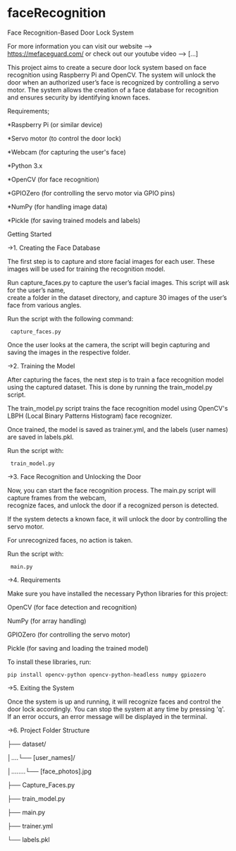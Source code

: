 # faceRecognition
Face Recognition-Based Door Lock System

For more information you can visit our website -->  https://mefaceguard.com/  or check out our youtube video -->  [...]

This project aims to create a secure door lock system based on face recognition using Raspberry Pi and OpenCV. The system will unlock the door when an authorized user’s face is recognized by controlling a servo motor. The system allows the creation of a face database for recognition and ensures security by identifying known faces.

Requirements;

*Raspberry Pi (or similar device)

*Servo motor (to control the door lock)

*Webcam (for capturing the user's face)

*Python 3.x

*OpenCV (for face recognition)

*GPIOZero (for controlling the servo motor via GPIO pins)

*NumPy (for handling image data)

*Pickle (for saving trained models and labels)

Getting Started

->1. Creating the Face Database
  
The first step is to capture and store facial images for each user. These images will be used for training the      recognition model.
  
  Run capture_faces.py to capture the user’s facial images. This script will ask for the user’s name,           
  create a folder in the dataset directory, and capture 30 images of the user’s face from various angles.
    
  Run the script with the following command:
    
     capture_faces.py
  
  Once the user looks at the camera, the script will begin capturing and saving the images in the respective folder.

->2. Training the Model
  
After capturing the faces, the next step is to train a face recognition model using the captured dataset. This is   done by running the train_model.py script.
  
  The train_model.py script trains the face recognition model using OpenCV's LBPH (Local Binary Patterns    Histogram) face recognizer.
    
  Once trained, the model is saved as trainer.yml, and the labels (user names) are saved in labels.pkl.
    
  Run the script with:
    
     train_model.py
  
->3. Face Recognition and Unlocking the Door

  Now, you can start the face recognition process. The main.py script will capture frames from the webcam,         
  recognize faces, and unlock the door if a recognized person is detected.
  
  If the system detects a known face, it will unlock the door by controlling the servo motor.
    
   For unrecognized faces, no action is taken.
  
   Run the script with:
  
     main.py

->4. Requirements

  Make sure you have installed the necessary Python libraries for this project:
  
  OpenCV (for face detection and recognition)
  
  NumPy (for array handling)
  
  GPIOZero (for controlling the servo motor)
  
  Pickle (for saving and loading the trained model)
  
  To install these libraries, run:
  
    pip install opencv-python opencv-python-headless numpy gpiozero

->5. Exiting the System
  
  Once the system is up and running, it will recognize faces and control the door lock accordingly. You can stop      the system at any time by pressing 'q'. If an error occurs, an error message will be displayed in the terminal.   

->6. Project Folder Structure

  ├── dataset/
  
  │....└── [user_names]/
  
  │........└── [face_photos].jpg
  
  ├── Capture_Faces.py
  
  ├── train_model.py
  
  ├── main.py
  
  ├── trainer.yml
  
  └── labels.pkl
